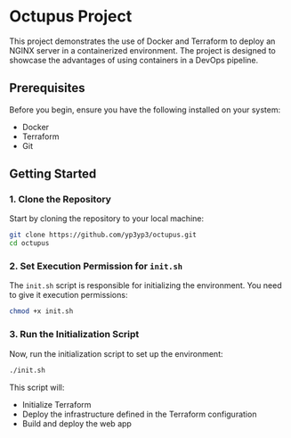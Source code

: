 
# Octupus Project

This project demonstrates the use of Docker and Terraform to deploy an NGINX server in a containerized environment. The project is designed to showcase the advantages of using containers in a DevOps pipeline.

## Prerequisites

Before you begin, ensure you have the following installed on your system:

- Docker
- Terraform
- Git

## Getting Started

### 1. Clone the Repository

Start by cloning the repository to your local machine:

```bash
git clone https://github.com/yp3yp3/octupus.git
cd octupus
```

### 2. Set Execution Permission for `init.sh`

The `init.sh` script is responsible for initializing the environment. You need to give it execution permissions:

```bash
chmod +x init.sh
```

### 3. Run the Initialization Script

Now, run the initialization script to set up the environment:

```bash
./init.sh
```

This script will:

- Initialize Terraform
- Deploy the infrastructure defined in the Terraform configuration
- Build and deploy the web app

